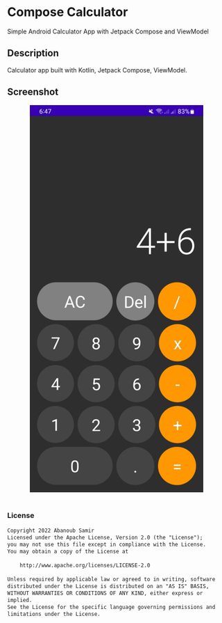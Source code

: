 # Compose Calculator
Simple Android Calculator App with Jetpack Compose and ViewModel

## Description
Calculator app built with Kotlin, Jetpack Compose, ViewModel.

## Screenshot
<div align="center">
    <img src="/Home_Screenshot.jpg?raw=true" width="400px height="400px"</img> 
</div>
<br>

### License
<pre><code>Copyright 2022 Abanoub Samir
Licensed under the Apache License, Version 2.0 (the "License");
you may not use this file except in compliance with the License.
You may obtain a copy of the License at

    http://www.apache.org/licenses/LICENSE-2.0

Unless required by applicable law or agreed to in writing, software
distributed under the License is distributed on an "AS IS" BASIS,
WITHOUT WARRANTIES OR CONDITIONS OF ANY KIND, either express or implied.
See the License for the specific language governing permissions and
limitations under the License.</code></pre>
